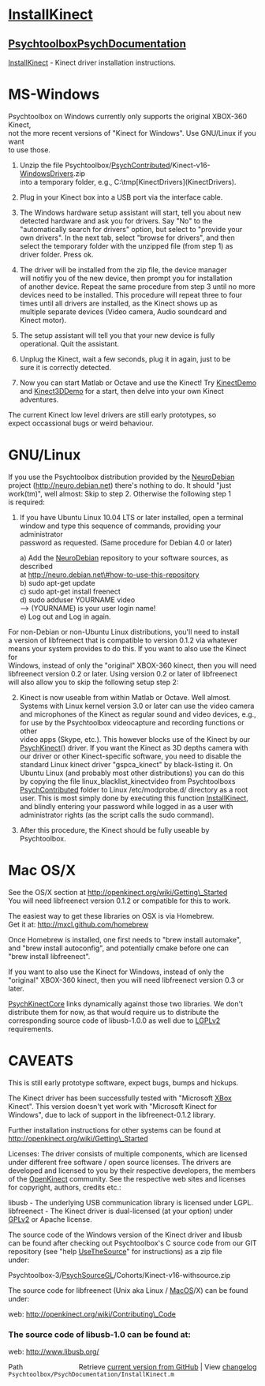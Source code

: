 # [InstallKinect](InstallKinect)
## [Psychtoolbox](Psychtoolbox)[PsychDocumentation](PsychDocumentation)

[InstallKinect](InstallKinect) - Kinect driver installation instructions.  
  
# MS-Windows  
  
Psychtoolbox on Windows currently only supports the original XBOX-360 Kinect,  
not the more recent versions of "Kinect for Windows". Use GNU/Linux if you want  
to use those.  
  
1. Unzip the file Psychtoolbox/[PsychContributed](PsychContributed)/Kinect-v16-[WindowsDrivers](WindowsDrivers).zip  
   into a temporary folder, e.g., C:\tmp\[KinectDrivers](KinectDrivers).  
  
2. Plug in your Kinect box into a USB port via the interface cable.  
  
3. The Windows hardware setup assistant will start, tell you about new  
   detected hardware and ask you for drivers. Say "No" to the  
   "automatically search for drivers" option, but select to "provide your  
   own drivers". In the next tab, select "browse for drivers", and then  
   select the temporary folder with the unzipped file (from step 1) as  
   driver folder. Press ok.  
  
4. The driver will be installed from the zip file, the device manager  
   will notifiy you of the new device, then prompt you for installation  
   of another device. Repeat the same procedure from step 3 until no more  
   devices need to be installed. This procedure will repeat three to four  
   times until all drivers are installed, as the Kinect shows up as  
   multiple separate devices (Video camera, Audio soundcard and  
   Kinect motor).  
  
5. The setup assistant will tell you that your new device is fully  
   operational. Quit the assistant.  
  
6. Unplug the Kinect, wait a few seconds, plug it in again, just to be  
   sure it is correctly detected.  
  
7. Now you can start Matlab or Octave and use the Kinect! Try [KinectDemo](KinectDemo)  
   and [Kinect3DDemo](Kinect3DDemo) for a start, then delve into your own Kinect adventures.  
  
The current Kinect low level drivers are still early prototypes, so  
expect occassional bugs or weird behaviour.  
  
  
# GNU/Linux  
  
If you use the Psychtoolbox distribution provided by the [NeuroDebian](NeuroDebian)  
project (http://neuro.debian.net) there's nothing to do. It should "just  
work(tm)", well almost: Skip to step 2. Otherwise the following step 1  
is required:  
  
1. If you have Ubuntu Linux 10.04 LTS or later installed, open a terminal  
window and type this sequence of commands, providing your administrator  
password as requested. (Same procedure for Debian 4.0 or later)  
  
   a) Add the [NeuroDebian](NeuroDebian) repository to your software sources, as described  
      at http://neuro.debian.net\#how-to-use-this-repository  
   b) sudo apt-get update  
   c) sudo apt-get install freenect  
   d) sudo adduser YOURNAME video  
      --\> (YOURNAME) is your user login name!  
   e) Log out and Log in again.  
  
For non-Debian or non-Ubuntu Linux distributions, you'll need to install  
a version of libfreenect that is compatible to version 0.1.2 via whatever  
means your system provides to do this. If you want to also use the Kinect for  
Windows, instead of only the "original" XBOX-360 kinect, then you will need  
libfreenect version 0.2 or later. Using version 0.2 or later of libfreenect  
will also allow you to skip the following setup step 2:  
  
2. Kinect is now useable from within Matlab or Octave. Well almost.  
Systems with Linux kernel version 3.0 or later can use the video camera  
and microphones of the Kinect as regular sound and video devices, e.g.,  
for use by the Psychtoolbox videocapture and recording functions or other  
video apps (Skype, etc.). This however blocks use of the Kinect by our  
[PsychKinect](PsychKinect)() driver. If you want the Kinect as 3D depths camera with  
our driver or other Kinect-specific software, you need to disable the  
standard Linux kinect driver "gspca\_kinect" by black-listing it. On  
Ubuntu Linux (and probably most other distributions) you can do this  
by copying the file linux\_blacklist\_kinectvideo from Psychtoolboxs  
[PsychContributed](PsychContributed) folder to Linux /etc/modprobe.d/ directory as a root  
user. This is most simply done by executing this function [InstallKinect](InstallKinect),  
and blindly entering your password while logged in as a user with  
administrator rights (as the script calls the sudo command).  
  
3. After this procedure, the Kinect should be fully useable by Psychtoolbox.  
  
  
# Mac OS/X  
  
See the OS/X section at http://openkinect.org/wiki/Getting\_Started  
You will need libfreenect version 0.1.2 or compatible for this to work.  
  
The easiest way to get these libraries on OSX is via Homebrew.  
Get it at: http://mxcl.github.com/homebrew  
  
Once Homebrew is installed, one first needs to "brew install automake",  
and "brew install autoconfig", and potentially cmake before one can  
"brew install libfreenect".  
  
If you want to also use the Kinect for Windows, instead of only the  
"original" XBOX-360 kinect, then you will need libfreenect version 0.3 or  
later.  
  
[PsychKinectCore](PsychKinectCore) links dynamically against those two libraries. We don't  
distribute them for now, as that would require us to distribute the  
corresponding source code of libusb-1.0.0 as well due to [LGPLv2](LGPLv2)  
requirements.  
  
  
# CAVEATS  
  
This is still early prototype software, expect bugs, bumps and hickups.  
  
The Kinect driver has been successfully tested with "Microsoft [XBox](XBox)  
Kinect". This version doesn't yet work with "Microsoft Kinect for  
Windows", due to lack of support in the libfreenect-0.1.2 library.  
  
Further installation instructions for other systems can be found at  
http://openkinect.org/wiki/Getting\_Started  
  
  
Licenses: The driver consists of multiple components, which are licensed  
under different free software / open source licenses. The drivers are  
developed and licensed to you by their respective developers, the members  
of the [OpenKinect](OpenKinect) community. See the respective web sites and licenses  
for copyright, authors, credits etc.:  
  
libusb - The underlying USB communication library is licensed under LGPL.  
libfreenect - The Kinect driver is dual-licensed (at your option) under  
[GPLv2](GPLv2) or Apache license.  
  
The source code of the Windows version of the Kinect driver and libusb  
can be found after checking out Psychtoolbox's C source code from our GIT  
repository (see "help [UseTheSource](UseTheSource)" for instructions) as a zip file  
under:  
  
Psychtoolbox-3/[PsychSourceGL](PsychSourceGL)/Cohorts/Kinect-v16-withsource.zip  
  
The source code for libfreenect (Unix aka Linux / [MacOS](MacOS)/X) can be found  
under:  
  
web: http://openkinect.org/wiki/Contributing\_Code  
  
### The source code of libusb-1.0 can be found at:  
  
web: http://www.libusb.org/  
  




<div class="code_header" style="text-align:right;">
  <span style="float:left;">Path&nbsp;&nbsp;</span> <span class="counter">Retrieve <a href=
  "https://raw.github.com/Psychtoolbox-3/Psychtoolbox-3/beta/Psychtoolbox/PsychDocumentation/InstallKinect.m">current version from GitHub</a> | View <a href=
  "https://github.com/Psychtoolbox-3/Psychtoolbox-3/commits/beta/Psychtoolbox/PsychDocumentation/InstallKinect.m">changelog</a></span>
</div>
<div class="code">
  <code>Psychtoolbox/PsychDocumentation/InstallKinect.m</code>
</div>

